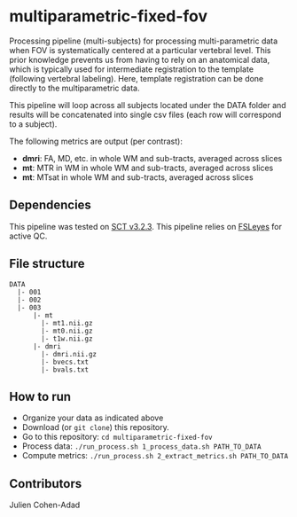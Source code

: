 # multiparametric-fixed-fov
Processing pipeline (multi-subjects) for processing multi-parametric data when
FOV is systematically centered at a particular vertebral level. This prior
knowledge prevents us from having to rely on an anatomical data, which is
typically used for intermediate registration to the template (following
  vertebral labeling). Here, template registration can be done directly to the
multiparametric data.

This pipeline will loop across all subjects located under the DATA folder and results will be concatenated into single csv files (each row will correspond to a subject).

The following metrics are output (per contrast):
- **dmri**: FA, MD, etc. in whole WM and sub-tracts, averaged across slices
- **mt**: MTR in WM in whole WM and sub-tracts, averaged across slices
- **mt**: MTsat in whole WM and sub-tracts, averaged across slices

## Dependencies

This pipeline was tested on [SCT v3.2.3](https://github.com/neuropoly/spinalcordtoolbox/releases/tag/v3.2.3).
This pipeline relies on [FSLeyes](https://fsl.fmrib.ox.ac.uk/fsl/fslwiki/FSLeyes) for active QC.

## File structure

~~~
DATA
  |- 001
  |- 002
  |- 003
      |- mt
        |- mt1.nii.gz
        |- mt0.nii.gz
        |- t1w.nii.gz
      |- dmri
        |- dmri.nii.gz
        |- bvecs.txt
        |- bvals.txt
~~~

## How to run

- Organize your data as indicated above
- Download (or `git clone`) this repository.
- Go to this repository: `cd multiparametric-fixed-fov`
- Process data: `./run_process.sh 1_process_data.sh PATH_TO_DATA`
- Compute metrics: `./run_process.sh 2_extract_metrics.sh PATH_TO_DATA`

## Contributors

Julien Cohen-Adad
